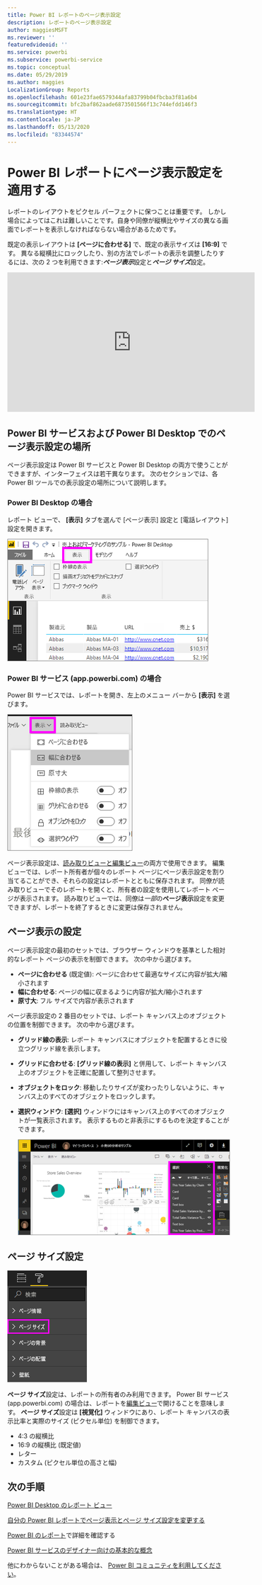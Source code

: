 ```yaml
---
title: Power BI レポートのページ表示設定
description: レポートのページ表示設定
author: maggiesMSFT
ms.reviewer: ''
featuredvideoid: ''
ms.service: powerbi
ms.subservice: powerbi-service
ms.topic: conceptual
ms.date: 05/29/2019
ms.author: maggies
LocalizationGroup: Reports
ms.openlocfilehash: 601e23fae6579344afa83799b04fbcba3f81a6b4
ms.sourcegitcommit: bfc2baf862aade6873501566f13c744efdd146f3
ms.translationtype: HT
ms.contentlocale: ja-JP
ms.lasthandoff: 05/13/2020
ms.locfileid: "83344574"
---
```

# <a name="apply-page-display-settings-in-a-power-bi-report"></a>Power BI レポートにページ表示設定を適用する
レポートのレイアウトをピクセル パーフェクトに保つことは重要です。 しかし場合によってはこれは難しいことです。自身や同僚が縦横比やサイズの異なる画面でレポートを表示しなければならない場合があるためです。 

既定の表示レイアウトは **[ページに合わせる]** で、既定の表示サイズは **[16:9]** です。 異なる縦横比にロックしたり、別の方法でレポートの表示を調整したりするには、次の 2 つを利用できます:***ページ表示***設定と***ページ サイズ***設定。


<iframe width="560" height="315" src="https://www.youtube.com/embed/5tg-OXzxe2g" frameborder="0" allowfullscreen></iframe>


## <a name="where-to-find-page-view-settings-in-the-power-bi-service-and-power-bi-desktop"></a>Power BI サービスおよび Power BI Desktop でのページ表示設定の場所
ページ表示設定は Power BI サービスと Power BI Desktop の両方で使うことができますが、インターフェイスは若干異なります。 次のセクションでは、各 Power BI ツールでの表示設定の場所について説明します。

### <a name="in-power-bi-desktop"></a>Power BI Desktop の場合
レポート ビューで、 **[表示]** タブを選んで [ページ表示] 設定と [電話レイアウト] 設定を開きます。

  ![Desktop のページ表示設定](media/power-bi-report-display-settings/power-bi-desktop-view-settings.png)

### <a name="in-the-power-bi-service-apppowerbicom"></a>Power BI サービス (app.powerbi.com) の場合
Power BI サービスでは、レポートを開き、左上のメニュー バーから **[表示]** を選びます。

![サービスのページ表示設定](media/power-bi-report-display-settings/power-bi-change-page-view.png)

ページ表示設定は、[読み取りビューと編集ビュー](../consumer/end-user-reading-view.md)の両方で使用できます。 編集ビューでは、レポート所有者が個々のレポート ページにページ表示設定を割り当てることができ、それらの設定はレポートとともに保存されます。 同僚が読み取りビューでそのレポートを開くと、所有者の設定を使用してレポート ページが表示されます。 読み取りビューでは、同僚は*一部*の**ページ表示**設定を変更できますが、レポートを終了するときに変更は保存されません。

## <a name="page-view-settings"></a>ページ表示の設定
ページ表示設定の最初のセットでは、ブラウザー ウィンドウを基準とした相対的なレポート ページの表示を制御できます。 次の中から選びます。

* **ページに合わせる** (既定値): ページに合わせて最適なサイズに内容が拡大/縮小されます
* **幅に合わせる**: ページの幅に収まるように内容が拡大/縮小されます
* **原寸大**: フル サイズで内容が表示されます

ページ表示設定の 2 番目のセットでは、レポート キャンバス上のオブジェクトの位置を制御できます。 次の中から選びます。

* **グリッド線の表示**: レポート キャンバスにオブジェクトを配置するときに役立つグリッド線を表示します。
* **グリッドに合わせる**: **[グリッド線の表示]** と併用して、レポート キャンバス上のオブジェクトを正確に配置して整列させます。 
* **オブジェクトをロック**: 移動したりサイズが変わったりしないように、キャンバス上のすべてのオブジェクトをロックします。
* **選択ウィンドウ**: **[選択]** ウィンドウにはキャンバス上のすべてのオブジェクトが一覧表示されます。 表示するものと非表示にするものを決定することができます。

    ![選択ウィンドウ](media/power-bi-report-display-settings/power-bi-selection-pane.png)



## <a name="page-size-settings"></a>ページ サイズ設定
![ページ サイズ変更設定](media/power-bi-report-display-settings/power-bi-page-size.png)

**ページ サイズ**設定は、レポートの所有者のみ利用できます。 Power BI サービス (app.powerbi.com) の場合は、レポートを[編集ビュー](../consumer/end-user-reading-view.md)で開けることを意味します。 **ページ サイズ**設定は **[視覚化]** ウィンドウにあり、レポート キャンバスの表示比率と実際のサイズ (ピクセル単位) を制御できます。   

* 4:3 の縦横比
* 16:9 の縦横比 (既定値)
* レター
* カスタム (ピクセル単位の高さと幅)

## <a name="next-steps"></a>次の手順
[Power BI Desktop のレポート ビュー](desktop-report-view.md)

[自分の Power BI レポートでページ表示とページ サイズ設定を変更する](../consumer/end-user-report-view.md)

[Power BI のレポート](../consumer/end-user-reports.md)で詳細を確認する

[Power BI サービスのデザイナー向けの基本的な概念](../fundamentals/service-basic-concepts.md)

他にわからないことがある場合は、 [Power BI コミュニティを利用してください](https://community.powerbi.com/)。
